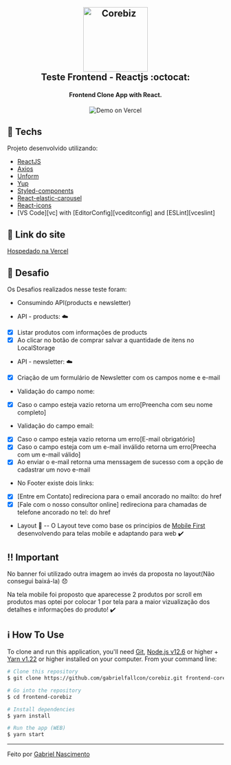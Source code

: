 <h2 align="center">
    <img width="150px" alt="Corebiz" src="https://www.piatannatural.com.br/arquivos/logo-corebiz-preto-cinza.svg?v=637179156714370000" />
    <br>
    Teste Frontend - Reactjs :octocat:
</h2>

<h4 align="center">
  Frontend Clone App with React.
</h4>


<p align="center">
  <img alt="Demo on Vercel" src="https://res.cloudinary.com/https-github-com-gabrielfallcon/image/upload/v1597505783/corebiz_yiirau.gif">
</p>

## :rocket: Techs

Projeto desenvolvido utilizando:

-  [ReactJS](https://reactjs.org)
-  [Axios](https://github.com/axios/axios)
-  [Unform](https://unform.dev)
-  [Yup](https://github.com/jquense/yup)
-  [Styled-components](https://www.styled-components.com)
-  [React-elastic-carousel](https://www.npmjs.com/package/react-elastic-carousel)
-  [React-icons](https://react-icons.github.io/react-icons)
-  [VS Code][vc] with [EditorConfig][vceditconfig] and [ESLint][vceslint]

## :link: Link do site 
  [Hospedado na Vercel](https://corebiz.vercel.app/)

## :rocket: Desafio

Os Desafios realizados nesse teste foram:

-  Consumindo API(products e newsletter)

-  API - products: :cloud:
- [X] Listar produtos com informações de products 
- [X] Ao clicar no botão de comprar salvar a quantidade de itens no LocalStorage 

-  API - newsletter: :cloud:
- [X] Criação de um formulário de Newsletter com os campos nome e e-mail 
-  Validação do campo nome:
- [X] Caso o campo esteja vazio retorna um erro[Preencha com seu nome completo] 
-  Validação do campo email: 
- [X] Caso o campo esteja vazio retorna um erro[E-mail obrigatório]
- [X] Caso o campo esteja com um e-mail inválido retorna um erro[Preecha com um e-mail válido] 
- [X] Ao enviar o e-mail retorna uma menssagem de sucesso com a opção de cadastrar um novo e-mail 

-  No Footer existe dois links:
- [X] [Entre em Contato] redireciona para o email ancorado no mailto: do href 
- [X] [Fale com o nosso consultor online] redireciona para chamadas de telefone ancorado no tel: do href 

-  Layout :art:
--  O Layout teve como base os principios de [Mobile First](https://www.hostgator.com.br/blog/mobile-first-o-que-e/) desenvolvendo para telas mobile e adaptando para web :heavy_check_mark:


## :bangbang: Important

No banner foi utilizado outra imagem ao invés da proposta no layout(Não consegui baixá-la) :disappointed:

Na tela mobile foi proposto que aparecesse 2 produtos por scroll em produtos mas optei por
colocar 1 por tela para a maior vizualização dos detalhes e informações do produto! :heavy_check_mark:

## :information_source: How To Use

To clone and run this application, you'll need [Git](https://git-scm.com), [Node.js v12.6][nodejs] or higher + [Yarn v1.22][yarn] or higher installed on your computer. From your command line:

```bash
# Clone this repository
$ git clone https://github.com/gabrielfallcon/corebiz.git frontend-corebiz

# Go into the repository
$ cd frontend-corebiz

# Install dependencies
$ yarn install

# Run the app (WEB)
$ yarn start
```
---

Feito por [Gabriel Nascimento](https://www.linkedin.com/in/frontgabriel/)

[nodejs]: https://nodejs.org/
[yarn]: https://yarnpkg.com/
